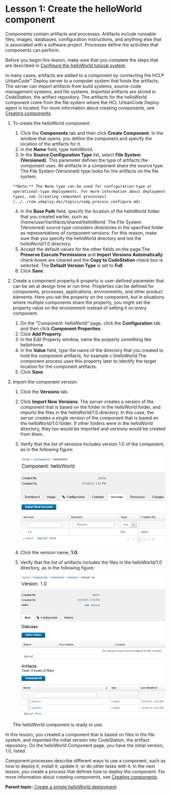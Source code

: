 # Lesson 1: Create the helloWorld component

Components contain artifacts and processes. Artifacts include runnable files, images, databases, configuration instructions, and anything else that is associated with a software project. Processes define the activities that components can perform.

Before you begin this lesson, make sure that you complete the steps that are described in [Configure the helloWorld tutorial system](quickstart_configure.md).

In many cases, artifacts are added to a component by connecting the HCL® UrbanCode™ Deploy server to a computer system that hosts the artifacts. The server can import artifacts from build systems, source-code management systems, and file systems. Imported artifacts are stored in CodeStation, the artifact repository. The artifacts for the helloWorld component come from the file system where the HCL UrbanCode Deploy agent is located. For more information about creating components, see [Creating components](../../com.udeploy.doc/topics/comp_create.md).

1.  To create the helloWorld component: 
    1.   Click the **Components** tab and then click **Create Component**. In the window that opens, you define the component and specify the location of the artifacts for it.
    2.  In the **Name** field, type helloWorld. 
    3.   In the **Source Configuration Type** list, select **File System \(Versioned\)**. This parameter defines the type of artifacts the component uses. All artifacts in a component share the source type. The File System \(Versioned\) type looks for the artifacts on the file system.

        **Note:** The None type can be used for configuration-type or operational-type deployments. For more information about deployment types, see [Creating component processes](../../com.udeploy.doc/topics/comp_process_configure.md).

    4.  In the **Base Path** field, specify the location of the helloWorld folder that you created earlier, such as /home/user1/artifacts/shared/helloWorld. The File System \(Versioned\) source type considers directories in the specified folder as representations of component versions. For this reason, make sure that you specify the helloWorld directory and not the helloWorld/1.0 directory.
    5.  Accept the default values for the other fields on the page.The **Preserve Execute Permissions** and **Import Versions Automatically** check boxes are cleared and the **Copy to CodeStation** check box is selected. The **Default Version Type** is set to **Full**.
    6.  Click **Save**.
2.  Create a component property.A property is user-defined parameter that can be set at design time or run time. Properties can be defined for components, processes, applications, environments, and other product elements. Here you set the property on the component, but in situations where multiple components share the property, you might set the property value on the environment instead of setting it on every component.
    1.  On the "Component: helloWorld" page, click the **Configuration** tab and then click **Component Properties**.
    2.  Click **Add Property**.
    3.  In the Edit Property window, name the property something like helloHome. 
    4.  In the **Value** field, type the name of the directory that you created to hold the component artifacts, for example c:\\helloWorld.The component process uses this property later to identify the target location for the component artifacts.
    5.  Click **Save**.
3.  Import the component version: 

    1.  Click the **Versions** tab. 
    2.  Click **Import New Versions**. The server creates a version of the component that is based on the folder in the helloWorld folder, and imports the files in the helloWorld/1.0 directory. In this case, the server creates a single version of the component that is based on the helloWorld/1.0 folder. If other folders were in the helloWorld directory, they too would be imported and versions would be created from them.
    3.  Verify that the list of versions includes version 1.0 of the component, as in the following figure: 

        ![The first version of the new component is shown on the Versions tab](../images/quickstart-comp-ver.gif)

    4.  Click the version name, **1.0**. 
    5.  Verify that the list of artifacts includes the files in the helloWorld/1.0 directory, as in the following figure: 

        ![The version artifacts are shown](../images/quickstart-artifacts.gif)

    The helloWorld component is ready to use.


In this lesson, you created a component that is based on files in the file system, and imported the initial version into CodeStation, the artifact repository. On the helloWorld Component page, you have the initial version, 1.0, listed.

Component processes describe different ways to use a component, such as how to deploy it, install it, update it, or do other tasks with it. In the next lesson, you create a process that defines how to deploy the component. For more information about creating components, see [Creating components](../../com.udeploy.doc/topics/comp_create.md).

**Parent topic:** [Create a simple helloWorld deployment](../../com.udeploy.tutorial.doc/topics/quickstart_abstract.md)

